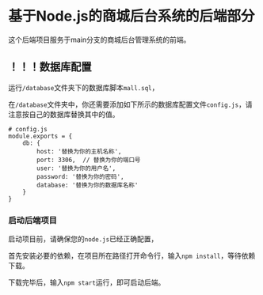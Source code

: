 # 基于Node.js的商城后台系统的后端部分

这个后端项目服务于main分支的商城后台管理系统的前端。

## ！！！数据库配置

运行`/database`文件夹下的数据库脚本`mall.sql`，

在`/database`文件夹中，你还需要添加如下所示的数据库配置文件`config.js`，请注意按自己的数据库替换其中的值。
```
# config.js
module.exports = {
    db: {
        host: '替换为你的主机名称',
        port: 3306,  // 替换为你的端口号
        user: '替换为你的用户名',
        password: '替换为你的密码',
        database: '替换为你的数据库名称'
    }
}
```

### 启动后端项目

启动项目前，请确保您的`node.js`已经正确配置，

首先安装必要的依赖，在项目所在路径打开命令行，输入`npm install`，等待依赖下载。

下载完毕后，输入`npm start`运行，即可启动后端。
